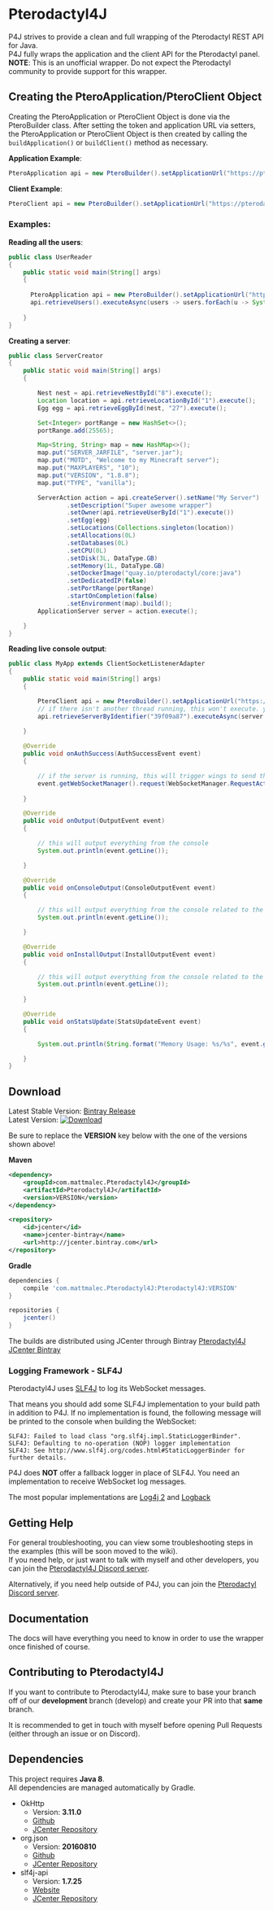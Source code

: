# Pterodactyl4J

P4J strives to provide a clean and full wrapping of the Pterodactyl REST API for Java.
<br />P4J fully wraps the application and the client API for the Pterodactyl panel.
<br />**NOTE**: This is an unofficial wrapper. Do not expect the Pterodactyl community to provide support for this wrapper.

## Creating the PteroApplication/PteroClient Object

Creating the PteroApplication or PteroClient Object is done via the PteroBuilder class. After setting the token and application URL via setters, the PteroApplication or PteroClient Object is then created by calling the `buildApplication()` or `buildClient()` method as necessary. 

**Application Example**:
```java
PteroApplication api = new PteroBuilder().setApplicationUrl("https://pterodactyl.app").setToken("abc123").buildApplication();
```

**Client Example**:
```java
PteroClient api = new PteroBuilder().setApplicationUrl("https://pterodactyl.app").setToken("xyz321").buildClient();
```

### Examples:

**Reading all the users**:
```java
public class UserReader
{
    public static void main(String[] args)
    {
    
      PteroApplication api = new PteroBuilder().setApplicationUrl("https://pterodactyl.app").setToken("abc123").buildApplication();
      api.retrieveUsers().executeAsync(users -> users.forEach(u -> System.out.println(u.getFullName())));
      
    }
}
```
**Creating a server**:
```java
public class ServerCreator
{
    public static void main(String[] args)
    { 

        Nest nest = api.retrieveNestById("8").execute();
        Location location = api.retrieveLocationById("1").execute();
        Egg egg = api.retrieveEggById(nest, "27").execute();

        Set<Integer> portRange = new HashSet<>();
        portRange.add(25565);

        Map<String, String> map = new HashMap<>();
        map.put("SERVER_JARFILE", "server.jar");
        map.put("MOTD", "Welcome to my Minecraft server");
        map.put("MAXPLAYERS", "10");
        map.put("VERSION", "1.8.8");
        map.put("TYPE", "vanilla");

        ServerAction action = api.createServer().setName("My Server")
        		.setDescription("Super awesome wrapper")
        		.setOwner(api.retrieveUserById("1").execute())
        		.setEgg(egg)
        		.setLocations(Collections.singleton(location))
        		.setAllocations(0L)
        		.setDatabases(0L)
        		.setCPU(0L)
        		.setDisk(3L, DataType.GB)
        		.setMemory(1L, DataType.GB)
        		.setDockerImage("quay.io/pterodactyl/core:java")
        		.setDedicatedIP(false)
        		.setPortRange(portRange)
        		.startOnCompletion(false)
        		.setEnvironment(map).build();
        ApplicationServer server = action.execute();

    }
}
```
**Reading live console output**:
```java
public class MyApp extends ClientSocketListenerAdapter
{
    public static void main(String[] args)
    {

        PteroClient api = new PteroBuilder().setApplicationUrl("https://pterodactyl.app").setToken("abc123").buildClient();
        // if there isn't another thread running, this won't execute. you'll need to grab the server synchronously
        api.retrieveServerByIdentifier("39f09a87").executeAsync(server -> server.getWebSocketBuilder().addEventListeners(new MyApp()).build());
    
    }

    @Override
    public void onAuthSuccess(AuthSuccessEvent event)
    {

        // if the server is running, this will trigger wings to send the entire console history from the current session
        event.getWebSocketManager().request(WebSocketManager.RequestAction.LOGS);
    
    }

    @Override
    public void onOutput(OutputEvent event)
    {

        // this will output everything from the console
        System.out.println(event.getLine());

    }

    @Override
    public void onConsoleOutput(ConsoleOutputEvent event)
    {

        // this will output everything from the console related to the game
        System.out.println(event.getLine());

    }

    @Override
    public void onInstallOutput(InstallOutputEvent event)
    {

        // this will output everything from the console related to the egg install/docker
        System.out.println(event.getLine());
    
    }

    @Override
    public void onStatsUpdate(StatsUpdateEvent event)
    {

        System.out.println(String.format("Memory Usage: %s/%s", event.getMemoryFormatted(DataType.MB), event.getMaxMemoryFormatted(DataType.MB)));

    }
}
```

## Download
Latest Stable Version: [Bintray Release](https://bintray.com/mattmalec/Pterodactyl4J/Pterodactyl4J/1.1/link) <br>
Latest Version: [ ![Download](https://api.bintray.com/packages/mattmalec/Pterodactyl4J/Pterodactyl4J/images/download.svg?version=2.BETA_14) ](https://bintray.com/mattmalec/Pterodactyl4J/Pterodactyl4J/2.BETA_14/link)

Be sure to replace the **VERSION** key below with the one of the versions shown above!

**Maven**
```xml
<dependency>
    <groupId>com.mattmalec.Pterodactyl4J</groupId>
    <artifactId>Pterodactyl4J</artifactId>
    <version>VERSION</version>
</dependency>
```
```xml
<repository>
    <id>jcenter</id>
    <name>jcenter-bintray</name>
    <url>http://jcenter.bintray.com</url>
</repository>

```

**Gradle**
```gradle
dependencies {
    compile 'com.mattmalec.Pterodactyl4J:Pterodactyl4J:VERSION'
}

repositories {
    jcenter()
}
```

The builds are distributed using JCenter through Bintray [Pterodactyl4J JCenter Bintray](https://bintray.com/mattmalec/Pterodactyl4J/Pterodactyl4J/)

### Logging Framework - SLF4J

Pterodactyl4J uses [SLF4J](https://www.slf4j.org/) to log its WebSocket messages.

That means you should add some SLF4J implementation to your build path in addition to P4J.
If no implementation is found, the following message will be printed to the console when building the WebSocket:
```
SLF4J: Failed to load class "org.slf4j.impl.StaticLoggerBinder".
SLF4J: Defaulting to no-operation (NOP) logger implementation
SLF4J: See http://www.slf4j.org/codes.html#StaticLoggerBinder for further details.
```

P4J does **NOT** offer a fallback logger in place of SLF4J. You need an implementation to receive WebSocket log messages.

The most popular implementations are [Log4j 2](https://logging.apache.org/log4j/2.x/) and [Logback](https://logback.qos.ch/)

## Getting Help

For general troubleshooting, you can view some troubleshooting steps in the examples (this will be soon moved to the wiki).
<br>If you need help, or just want to talk with myself and other developers, you can join the [Pterodactyl4J Discord server](https://discord.gg/7fAabrTJZW).

Alternatively, if you need help outside of P4J, you can join the [Pterodactyl Discord server](https://discord.gg/pterodactyl).

## Documentation
The docs will have everything you need to know in order to use the wrapper once finished of course.

## Contributing to Pterodactyl4J
If you want to contribute to Pterodactyl4J, make sure to base your branch off of our **development** branch (develop)
and create your PR into that **same** branch.

It is recommended to get in touch with myself before opening Pull Requests (either through an issue or on Discord).<br>

## Dependencies
This project requires **Java 8**.<br>
All dependencies are managed automatically by Gradle.

 * OkHttp
   * Version: **3.11.0**
   * [Github](https://github.com/square/okhttp)
   * [JCenter Repository](https://bintray.com/bintray/jcenter/com.squareup.okhttp3:okhttp)
 * org.json
   * Version: **20160810**
   * [Github](https://github.com/douglascrockford/JSON-java)
   * [JCenter Repository](https://bintray.com/bintray/jcenter/org.json%3Ajson/view)
 * slf4j-api
   * Version: **1.7.25**
   * [Website](https://www.slf4j.org/)
   * [JCenter Repository](https://bintray.com/bintray/jcenter/org.slf4j%3Aslf4j-api/view)